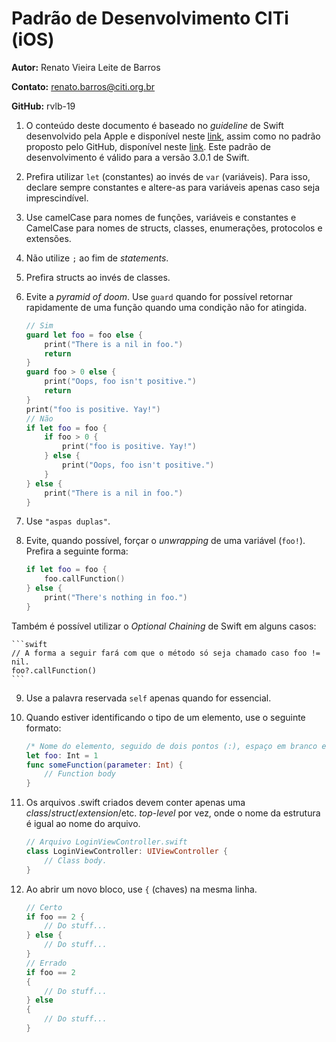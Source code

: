 # Padrão de Desenvolvimento CITi (iOS)
__Autor:__ Renato Vieira Leite de Barros

__Contato:__ renato.barros@citi.org.br

__GitHub:__ rvlb-19

1. O conteúdo deste documento é baseado no _guideline_ de Swift desenvolvido pela Apple e disponível neste [link](https://developer.apple.com/library/content/documentation/Swift/Conceptual/Swift_Programming_Language/), assim como no padrão proposto pelo GitHub, disponível neste [link](https://github.com/github/swift-style-guide). Este padrão de desenvolvimento é válido para a versão 3.0.1 de Swift.

2. Prefira utilizar `let` (constantes) ao invés de `var` (variáveis). Para isso, declare sempre constantes e altere-as para variáveis apenas caso seja imprescindível.

3. Use camelCase para nomes de funções, variáveis e constantes e CamelCase para nomes de structs, classes, enumerações, protocolos e extensões.

4. Não utilize `;` ao fim de _statements_.

5. Prefira structs ao invés de classes.

6. Evite a _pyramid of doom_. Use `guard` quando for possível retornar rapidamente de uma função quando uma condição não for atingida.

    ```swift
    // Sim
    guard let foo = foo else {
        print("There is a nil in foo.")
        return
    }
    guard foo > 0 else {
        print("Oops, foo isn't positive.")
        return
    }
    print("foo is positive. Yay!")
    // Não
    if let foo = foo {
        if foo > 0 {
            print("foo is positive. Yay!")
        } else {
            print("Oops, foo isn't positive.")
        }
    } else {
        print("There is a nil in foo.")
    }
    ```

7. Use `"aspas duplas"`.

8. Evite, quando possível, forçar o _unwrapping_ de uma variável (`foo!`). Prefira a seguinte forma:
    ```swift
    if let foo = foo {
        foo.callFunction()
    } else {
        print("There's nothing in foo.")
    }
    ```
Também é possível utilizar o _Optional Chaining_ de Swift em alguns casos:

    ```swift
    // A forma a seguir fará com que o método só seja chamado caso foo != nil.
    foo?.callFunction()
    ``` 
9. Use a palavra reservada `self` apenas quando for essencial.

10. Quando estiver identificando o tipo de um elemento, use o seguinte formato:
    ```swift
    /* Nome do elemento, seguido de dois pontos (:), espaço em branco e nome do tipo. */
    let foo: Int = 1
    func someFunction(parameter: Int) {
        // Function body
    }
    ```

11. Os arquivos .swift criados devem conter apenas uma _class_/_struct_/_extension_/etc. _top-level_ por vez, onde o nome da estrutura é igual ao nome do arquivo.

    ```swift
    // Arquivo LoginViewController.swift
    class LoginViewController: UIViewController {
        // Class body.
    }
    ```
12. Ao abrir um novo bloco, use `{` (chaves) na mesma linha.

    ```swift
    // Certo
    if foo == 2 {
        // Do stuff...
    } else {
        // Do stuff...
    }
    // Errado
    if foo == 2
    {
        // Do stuff...
    } else 
    {
        // Do stuff...
    }
    ```
